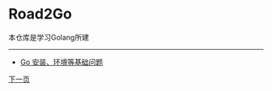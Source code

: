 # Road2Go
本仓库是学习Golang所建
- - -
* [Go 安装、环境等基础问题](./1.1%20Go%20Fundation.md)


[下一页](./NextPage.md)                                                                                                                                            